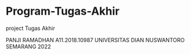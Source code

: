 # Program-Tugas-Akhir
project Tugas Akhir

PANJI RAMADHAN
A11.2018.10987
UNIVERSITAS DIAN NUSWANTORO
SEMARANG
2022
